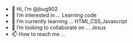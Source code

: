 - 👋 Hi, I’m @jbug902
- 👀 I’m interested in ... Learning code
- 🌱 I’m currently learning ... HTML,CSS,Javascript
- 💞️ I’m looking to collaborate on ... Jesus
- 📫 How to reach me ... 

<!---
jbug902/jbug902 is a ✨ special ✨ repository because its `README.md` (this file) appears on your GitHub profile.
You can click the Preview link to take a look at your changes.
--->
